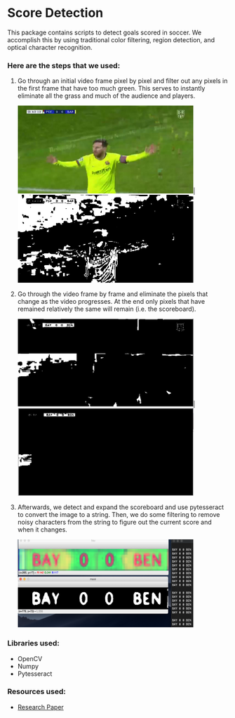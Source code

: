 # Score Detection

This package contains scripts to detect goals scored in soccer. We accomplish this by using traditional color filtering, region detection, and optical character recognition.

### Here are the steps that we used:
  1. Go through an initial video frame pixel by pixel and filter out any pixels in the first frame that have too much green. This serves to instantly eliminate all the grass and much of the audience and players.
  
      <img src="readme_images/initial_unfiltered.png" width="400" height="200"/>|<img src="readme_images/initial_filtered.png" width="400" height="200"/>
  
  2. Go through the video frame by frame and eliminate the pixels that change as the video progresses. At the end only pixels that have remained relatively the same will remain (i.e. the scoreboard).
  
      <img src="readme_images/mid_processing.png" width="400" height="200"/>|<img src="readme_images/post_processing.png" width="400" height="200"/>
  
  3. Afterwards, we detect and expand the scoreboard and use pytesseract to convert the image to a string. Then, we do some filtering to remove noisy characters from the string to figure out the current score and when it changes.
  
      <img src="readme_images/ocr.png" width="400" height="200"/>

### Libraries used:
  - OpenCV
  - Numpy
  - Pytesseract

### Resources used:
  - [Research Paper](http://www.iaiai.org/journals/index.php/IEE/article/download/187/100)
